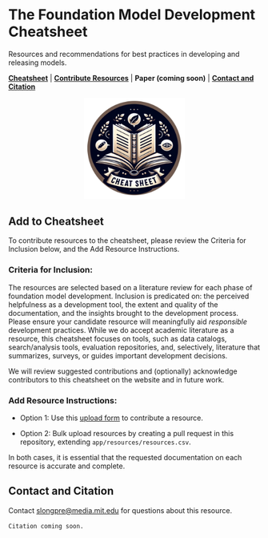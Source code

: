# The Foundation Model Development Cheatsheet

Resources and recommendations for best practices in developing and releasing models.

[**Cheatsheet**](https://www.fmcheatsheet.org) | [**Contribute Resources**](#add-to-cheatsheet) | **Paper (coming soon)** | [**Contact and Citation**](#contact-and-citation)

<p align="center">
  <img src="app/resources/logos/cheatsheet-0.png" width="40%" height="40%" alt="The Foundation Model Development Cheatsheet">
</p>

## Add to Cheatsheet

To contribute resources to the cheatsheet, please review the Criteria for Inclusion below, and the Add Resource Instructions.

### Criteria for Inclusion:

The resources are selected based on a literature review for each phase of foundation model development.
Inclusion is predicated on: the perceived helpfulness as a development tool, the extent and quality of the documentation, 
and the insights brought to the development process.
Please ensure your candidate resource will meaningfully aid *responsible* development practices.
While we do accept academic literature as a resource, this cheatsheet focuses on tools, such as data catalogs, 
search/analysis tools, evaluation repositories, and, selectively, literature that summarizes, surveys, or guides 
important development decisions.

We will review suggested contributions and (optionally) acknowledge contributors to this cheatsheet on the website 
and in future work.

### Add Resource Instructions:

* Option 1: Use this [upload form](https://forms.gle/aAa2dismSzCpae4p6) to contribute a resource.

* Option 2: Bulk upload resources by creating a pull request in this repository, extending `app/resources/resources.csv`.

In both cases, it is essential that the requested documentation on each resource is accurate and complete.


## Contact and Citation

Contact [slongpre@media.mit.edu](mailto:slongpre@media.mit.edu) for questions about this resource.

```
Citation coming soon.
```